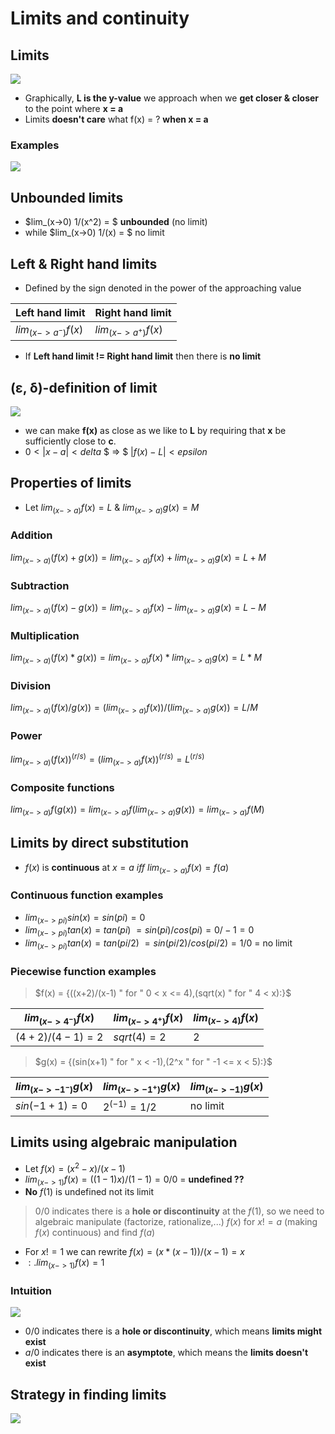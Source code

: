 # Limits and continuity

## Limits

![](https://calcworkshop.com/wp-content/uploads/understanding-limit-notation.png)

- Graphically, **L is the y-value** we approach when we **get closer & closer** to the point where **x = a**
- Limits **doesn't care** what f(x) = ? **when x = a**

### Examples

![](https://i.ytimg.com/vi/PZaI4P7QsaI/maxresdefault.jpg)

## Unbounded limits

- $lim_(x->0) 1/(x^2) = $ **unbounded** (no limit)
- while $lim_(x->0) 1/(x) = $ no limit

## Left & Right hand limits

- Defined by the sign denoted in the power of the approaching value

| Left hand limit     | Right hand limit    |
| ------------------- | ------------------- |
| $lim_(x->a^-) f(x)$ | $lim_(x->a^+) f(x)$ |

- If **Left hand limit $!=$ Right hand limit** then there is **no limit**

## (ε, δ)-definition of limit

![](https://upload.wikimedia.org/wikipedia/commons/d/d1/L%C3%ADmite_01.svg)

- we can make **f(x)** as close as we like to **L** by requiring that **x** be sufficiently close to **c**.
- $0 < |x-a| < delta$ $ => $ $|f(x)-L| < epsilon$

## Properties of limits

- Let $lim_(x->a) f(x) = L$ & $lim_(x->a) g(x) = M$

### Addition

$lim_(x->a) (f(x) + g(x)) = lim_(x->a) f(x) + lim_(x->a) g(x) = L + M$

### Subtraction

$lim_(x->a) (f(x) - g(x)) = lim_(x->a) f(x) - lim_(x->a) g(x) = L - M$

### Multiplication

$lim_(x->a) (f(x) * g(x)) = lim_(x->a) f(x) * lim_(x->a) g(x) = L * M$

### Division

$lim_(x->a) (f(x) / g(x)) = (lim_(x->a) f(x)) / (lim_(x->a) g(x)) = L / M$

### Power

$lim_(x->a) (f(x))^(r/s) = (lim_(x->a) f(x))^(r/s) = L^(r/s)$

### Composite functions

$lim_(x->a) f(g(x)) = lim_(x->a) f(lim_(x->a) g(x)) = lim_(x->a) f(M)$

## Limits by direct substitution

- $f(x)$ is **continuous** at $x = a$ $iff$ $lim_(x->a) f(x) = f(a)$

### Continuous function examples

- $lim_(x->pi) sin(x) = sin(pi) = 0$
- $lim_(x->pi) tan(x) = tan(pi)$ $= sin(pi)/cos(pi) = 0 / -1 = 0$
- $lim_(x->pi) tan(x) = tan(pi/2)$ $= sin(pi/2)/cos(pi/2) = 1 / 0$ = no limit

### Piecewise function examples

> $f(x) = {((x+2)/(x-1) " for " 0 < x <= 4),(sqrt(x) " for " 4 < x):}$

| $lim_(x->4^-) f(x)$ | $lim_(x->4^+) f(x)$ | $lim_(x->4) f(x)$ |
| ------------------- | ------------------- | ----------------- |
| $(4+2)/(4-1) = 2$   | $sqrt(4) = 2$       | $2$               |

> $g(x) = {(sin(x+1) " for " x < -1),(2^x " for " -1 <= x < 5):}$

| $lim_(x->-1^-) g(x)$ | $lim_(x->-1^+) g(x)$ | $lim_(x->-1) g(x)$ |
| -------------------- | -------------------- | ------------------ |
| $sin(-1+1) = 0$      | $2^(-1) = 1/2$       | no limit           |

## Limits using algebraic manipulation

- Let $f(x) = (x^2-x)/(x-1)$
- $lim_(x->1) f(x) = ((1-1)x)/(1-1) = 0/0$ = **undefined ??**
- **No** $f(1)$ is undefined not its limit

> $0/0$ indicates there is a **hole or discontinuity** at the $f(1)$, so we need to algebraic manipulate (factorize, rationalize,...) $f(x)$ for $x!=a$ (making $f(x)$ continuous) and find $f(a)$

- For $x != 1$ we can rewrite $f(x) = (x*(x-1))/(x-1)  = x$
- $:. lim_(x->1) f(x) = 1$


### **Intuition**

![](https://xaktly.com/Images/Mathematics/Continuity/WideDiscontinuityGraph.png)

- $0/0$ indicates there is a **hole or discontinuity**, which means **limits might exist**
- $a/0$ indicates there is an **asymptote**, which means the **limits doesn't exist**

## Strategy in finding limits

![](https://cdn.kastatic.org/ka-perseus-images/a193121287b64721de28fcbfaec9f5919a367dd2.png)
